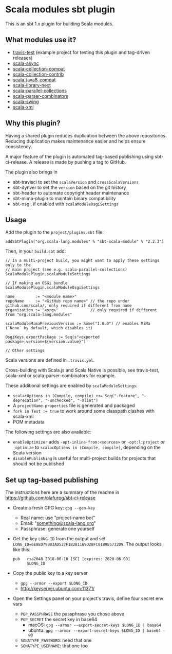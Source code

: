 # Scala modules sbt plugin

This is an sbt 1.x plugin for building Scala modules.

## What modules use it?

* [travis-test](https://github.com/lrytz/travis-test) (example project for testing this plugin and tag-driven releases)
* [scala-async](https://github.com/scala/scala-async)
* [scala-collection-compat](https://github.com/scala/scala-collection-compat)
* [scala-collection-contrib](https://github.com/scala/scala-collection-contrib)
* [scala-java8-compat](https://github.com/scala/scala-java8-compat)
* [scala-library-next](https://github.com/scala/scala-library-next)
* [scala-parallel-collections](https://github.com/scala/scala-parallel-collections)
* [scala-parser-combinators](https://github.com/scala/scala-parser-combinators)
* [scala-swing](https://github.com/scala/scala-swing)
* [scala-xml](https://github.com/scala/scala-xml)

## Why this plugin?

Having a shared plugin reduces duplication between the above
repositories. Reducing duplication makes maintenance easier and
helps ensure consistency.

A major feature of the plugin is automated tag-based publishing using
sbt-ci-release. A release is made by pushing a tag to GitHub.

The plugin also brings in
  - sbt-travisci to set the `scalaVersion` and `crossScalaVersions`
  - sbt-dynver to set the `version` based on the git history
  - sbt-header to automate copyright header maintenance
  - sbt-mima-plugin to maintain binary compatibility
  - sbt-osgi, if enabled with `scalaModuleOsgiSettings`

## Usage

Add the plugin to the `project/plugins.sbt` file:

```
addSbtPlugin("org.scala-lang.modules" % "sbt-scala-module" % "2.2.3")
```

Then, in your `build.sbt` add:

```
// In a multi-project build, you might want to apply these settings only to the
// main project (see e.g. scala-parallel-collections)
ScalaModulePlugin.scalaModuleSettings

// If making an OSGi bundle
ScalaModulePlugin.scalaModuleOsgiSettings

name         := "<module name>"
repoName     := "<GitHub repo name>" // the repo under github.com/scala/, only required if different from name
organization := "<org>"              // only required if different from "org.scala-lang.modules"

scalaModuleMimaPreviousVersion := Some("1.0.0") // enables MiMa (`None` by default, which disables it)

OsgiKeys.exportPackage := Seq(s"<exported package>;version=${version.value}")

// Other settings
```

Scala versions are defined in `.travis.yml`.

Cross-building with Scala.js and Scala Native is possible, see travis-test, scala-xml or scala-parser-combinators for example.

These additional settings are enabled by `scalaModuleSettings`:
  - `scalacOptions in (Compile, compile) ++= Seq("-feature", "-deprecation", "-unchecked", "-Xlint")`
  - A `projectName.properties` file is generated and packaged
  - `fork in Test := true` to work around some classpath clashes with scala-xml
  - POM metadata

The following settings are also available:
  - `enableOptimizer` adds `-opt-inline-from:<sources>` or `-opt:l:project` or `-optimize` to `scalacOptions in (Compile, compile)`,
    depending on the Scala version
  - `disablePublishing` is useful for multi-project builds for projects that should not be published

## Set up tag-based publishing

The instructions here are a summary of the readme in https://github.com/olafurpg/sbt-ci-release

  - Create a fresh GPG key: `gpg --gen-key`
    - Real name: use "project-name bot"
    - Email: "something@scala-lang.org"
    - Passphrase: generate one yourself
  - Get the key `LONG_ID` from the output and set `LONG_ID=6E8ED79B03AD527F1B281169D28FC818985732D9`. The output looks like this:

        pub   rsa2048 2018-06-10 [SC] [expires: 2020-06-09]
              $LONG_ID
  - Copy the public key to a key server
    - `gpg --armor --export $LONG_ID`
    - http://keyserver.ubuntu.com:11371/
  - Open the Settings panel on your project's travis, define four secret env vars
    - `PGP_PASSPHRASE` the passphrase you chose above
    - `PGP_SECRET` the secret key in base64
      - macOS: `gpg --armor --export-secret-keys $LONG_ID | base64`
      - ubuntu: `gpg --armor --export-secret-keys $LONG_ID | base64 -w0`
    - `SONATYPE_PASSWORD`: need that one
    - `SONATYPE_USERNAME`: that one too
